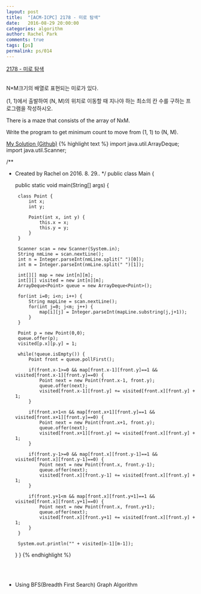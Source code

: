 ```yaml
---
layout: post
title:  "[ACM-ICPC] 2178 - 미로 탐색"
date:   2016-08-29 20:00:00
categories: algorithm
author: Rachel Park
comments: true
tags: [ps]
permalink: ps/014
---
```



<a href='https://www.acmicpc.net/problem/2178'>2178 - 미로 탐색</a>
<br/><br/>

N×M크기의 배열로 표현되는 미로가 있다.

(1, 1)에서 출발하여 (N, M)의 위치로 이동할 때 지나야 하는 최소의 칸 수를 구하는 프로그램을 작성하시오.

There is a maze that consists of the array of NxM.

Write the program to get minimum count to move from (1, 1) to (N, M).



<a href='https://github.com/mjpark03/acmicpc/blob/master/src/MazeSearch.java'>My Solution (Github)</a>
{% highlight text %}
import java.util.ArrayDeque;
import java.util.Scanner;
 
/**
 * Created by Rachel on 2016. 8. 29..
 */
public class Main {
 
    public static void main(String[] args) {
 
        class Point {
            int x;
            int y;
 
            Point(int x, int y) {
                this.x = x;
                this.y = y;
            }
        }
 
        Scanner scan = new Scanner(System.in);
        String nmLine = scan.nextLine();
        int n = Integer.parseInt(nmLine.split(" ")[0]);
        int m = Integer.parseInt(nmLine.split(" ")[1]);
 
        int[][] map = new int[n][m];
        int[][] visited = new int[n][m];
        ArrayDeque<Point> queue = new ArrayDeque<Point>();
 
        for(int i=0; i<n; i++) {
            String mapLine = scan.nextLine();
            for(int j=0; j<m; j++) {
                map[i][j] = Integer.parseInt(mapLine.substring(j,j+1));
            }
        }
 
        Point p = new Point(0,0);
        queue.offer(p);
        visited[p.x][p.y] = 1;
 
        while(!queue.isEmpty()) {
            Point front = queue.pollFirst();
 
            if(front.x-1>=0 && map[front.x-1][front.y]==1 && visited[front.x-1][front.y]==0) {
                Point next = new Point(front.x-1, front.y);
                queue.offer(next);
                visited[front.x-1][front.y] += visited[front.x][front.y] + 1;
            }
 
            if(front.x+1<n && map[front.x+1][front.y]==1 && visited[front.x+1][front.y]==0) {
                Point next = new Point(front.x+1, front.y);
                queue.offer(next);
                visited[front.x+1][front.y] += visited[front.x][front.y] + 1;
            }
 
            if(front.y-1>=0 && map[front.x][front.y-1]==1 && visited[front.x][front.y-1]==0) {
                Point next = new Point(front.x, front.y-1);
                queue.offer(next);
                visited[front.x][front.y-1] += visited[front.x][front.y] + 1;
            }
 
            if(front.y+1<m && map[front.x][front.y+1]==1 && visited[front.x][front.y+1]==0) {
                Point next = new Point(front.x, front.y+1);
                queue.offer(next);
                visited[front.x][front.y+1] += visited[front.x][front.y] + 1;
            }
        }
 
        System.out.println("" + visited[n-1][m-1]);
    }
}
{% endhighlight %}

<!-- more -->

<br/><br/>
* Using BFS(Breadth First Search) Graph Algorithm

